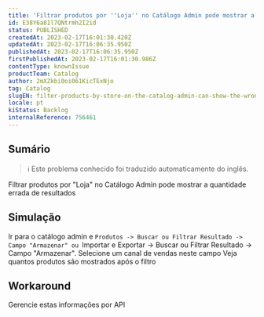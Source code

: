 ```yaml
---
title: 'Filtrar produtos por ''Loja'' no Catálogo Admin pode mostrar a quantidade errada de resultados'
id: E38Y6a81l7QNtrmh2I2id
status: PUBLISHED
createdAt: 2023-02-17T16:01:30.420Z
updatedAt: 2023-02-17T16:06:35.950Z
publishedAt: 2023-02-17T16:06:35.950Z
firstPublishedAt: 2023-02-17T16:01:30.986Z
contentType: knownIssue
productTeam: Catalog
author: 2mXZkbi0oi061KicTExNjo
tag: Catalog
slugEN: filter-products-by-store-on-the-catalog-admin-can-show-the-wrong-ammount-of-results
locale: pt
kiStatus: Backlog
internalReference: 756461
---
```


## Sumário

>ℹ️ Este problema conhecido foi traduzido automaticamente do inglês.


Filtrar produtos por "Loja" no Catálogo Admin pode mostrar a quantidade errada de resultados


##

## Simulação


Ir para o catálogo admin e `Produtos -> Buscar ou Filtrar Resultado -> Campo "Armazenar" ou `Importar e Exportar -> Buscar ou Filtrar Resultado -> Campo "Armazenar".
Selecione um canal de vendas neste campo
Veja quantos produtos são mostrados após o filtro


##

## Workaround


Gerencie estas informações por API





